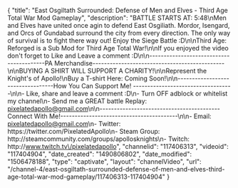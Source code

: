 {
    "title": "East Osgiltath Surrounded: Defense of Men and Elves - Third Age Total War Mod Gameplay",
    "description": "BATTLE STARTS AT: 5:48\nMen and Elves have united once agin to defend East Osgiliath.  Mordor, Isengard, and Orcs of Gundabad surround the city from every direction.  The only way of survival is to fight there way out! Enjoy the Siege Battle :D\n\nThird Age: Reforged is a Sub Mod for Third Age Total War!\n\nIf you enjoyed the video don't forget to Like and Leave a comment :D\n\n-----------------------------------------PA Merchandise----------------------------------------------\n\nBUYING A SHIRT WILL SUPPORT A CHARITY!\n\nRepresent the Knight's of Apollo!\nBuy a T-shirt Here: Coming Soon!\n\n----------------------------------How You Can Support Me! -----------------------------------\n\n- Like, share and leave a comment :D\n- Turn OFF adblock or whitelist my channel\n- Send me a GREAT battle Replay: pixelatedapollo@gmail.com\n\n------------------------------------------Connect With Me!-----------------------------------------\n\n- Email: pixelatedapollo@gmail.com\n- Twitter: https:\/\/twitter.com\/PixelatedApollo\n- Steam Group:  http:\/\/steamcommunity.com\/groups\/apollosknights\n- Twitch: http:\/\/www.twitch.tv\/pixelatedapollo",
    "channelid": "117406313",
    "videoid": "117404904",
    "date_created": "1490806802",
    "date_modified": "1506478188",
    "type": "captivate",
    "layout": "channelVideo",
    "url": "\/channel-4\/east-osgiltath-surrounded-defense-of-men-and-elves-third-age-total-war-mod-gameplay\/117406313-117404904"
}